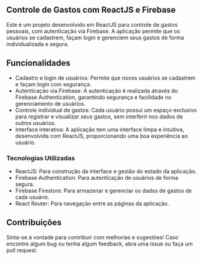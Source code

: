 <h2>Controle de Gastos com ReactJS e Firebase</h2>
Este é um projeto desenvolvido em ReactJS para controle de gastos pessoais, com autenticação via Firebase. A aplicação permite que os usuários se cadastrem, façam login e gerenciem seus gastos de forma individualizada e segura.

## Funcionalidades
 - Cadastro e login de usuários: Permite que novos usuários se cadastrem e façam login com segurança.
 - Autenticação via Firebase: A autenticação é realizada através do Firebase Authentication, garantindo segurança e facilidade no gerenciamento de usuários.
 - Controle individual de gastos: Cada usuário possui um espaço exclusivo para registrar e visualizar seus gastos, sem interferir nos dados de outros usuários.
 - Interface interativa: A aplicação tem uma interface limpa e intuitiva, desenvolvida com ReactJS, proporcionando uma boa experiência ao usuário.

### Tecnologias Utilizadas
 - ReactJS: Para construção da interface e gestão do estado da aplicação.
 - Firebase Authentication: Para autenticação de usuários de forma segura.
 - Firebase Firestore: Para armazenar e gerenciar os dados de gastos de cada usuário.
 - React Router: Para navegação entre as páginas da aplicação.

## Contribuições
Sinta-se à vontade para contribuir com melhorias e sugestões! Caso encontre algum bug ou tenha algum feedback, abra uma issue ou faça um pull request.
